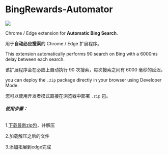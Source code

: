 # BingRewards-Automator
![](https://github.com/xijunww/BingRewards-Automator)

Chrome / Edge extension for **Automatic Bing Search**. 

用于**自动必应搜索**的 Chrome / Edge 扩展程序。

This extension automatically performs 90 search on Bing with a 6000ms delay between each search.

该扩展程序会在必应上自动执行 90 次搜索，每次搜索之间有 6000 毫秒的延迟。

you can deploy the `.zip` package directly in your browser using Developer Mode. 

您可以使用开发者模式直接在浏览器中部署 `.zip` 包。



###### **使用步骤：**

1.[下载最新zip包](https://github.com/xijunww/BingRewards-Automator/releases/tag/1.0)，并解压

2.加载解压之后的文件

3.添加拓展到edge完成


